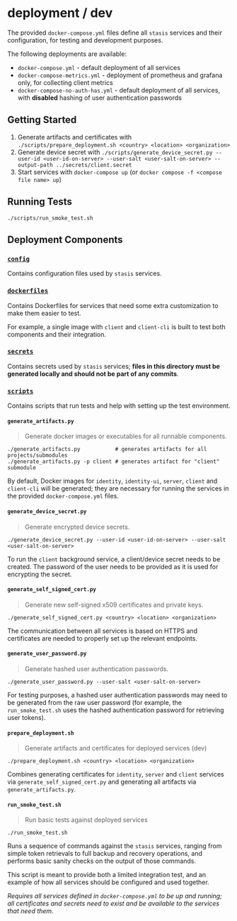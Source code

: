 # deployment / dev

The provided `docker-compose.yml` files define all `stasis` services and their configuration, for testing and development
purposes.

The following deployments are available:

* `docker-compose.yml` - default deployment of all services
* `docker-compose-metrics.yml` - deployment of prometheus and grafana only, for collecting client metrics
* `docker-compose-no-auth-has.yml` - default deployment of all services, with **disabled** hashing of user authentication passwords

## Getting Started

1) Generate artifacts and certificates with `./scripts/prepare_deployment.sh <country> <location> <organization>`
2) Generate device secret with `./scripts/generate_device_secret.py --user-id <user-id-on-server> --user-salt <user-salt-on-server> --output-path ../secrets/client.secret`
3) Start services with `docker-compose up` (or `docker compose -f <compose file name> up`)

## Running Tests

`./scripts/run_smoke_test.sh`

## Deployment Components

### [`config`](./config)

Contains configuration files used by `stasis` services.

### [`dockerfiles`](./dockerfiles)

Contains Dockerfiles for services that need some extra customization to make them easier to test.

For example, a single image with `client` and `client-cli` is built to test both components and their integration.

### [`secrets`](./secrets)

Contains secrets used by `stasis` services; **files in this directory must be generated locally and should not be part
of any commits**.

### [`scripts`](./scripts)

Contains scripts that run tests and help with setting up the test environment.

#### `generate_artifacts.py`

> Generate docker images or executables for all runnable components.

```
./generate_artifacts.py           # generates artifacts for all projects/submodules
./generate_artifacts.py -p client # generates artifact for "client" submodule
```

By default, Docker images for `identity`, `identity-ui`, `server`, `client` and `client-cli` will be generated; they are
necessary for running the services in the provided `docker-compose.yml` files.

#### `generate_device_secret.py`

> Generate encrypted device secrets.

```
./generate_device_secret.py --user-id <user-id-on-server> --user-salt <user-salt-on-server>
```

To run the `client` background service, a client/device secret needs to be created. The password of the user needs to be
provided as it is used for encrypting the secret.

#### `generate_self_signed_cert.py`

> Generate new self-signed x509 certificates and private keys.

```
./generate_self_signed_cert.py <country> <location> <organization>
```

The communication between all services is based on HTTPS and certificates are needed to properly set up the relevant
endpoints.

#### `generate_user_password.py`

> Generate hashed user authentication passwords.

```
./generate_user_password.py --user-salt <user-salt-on-server>
```

For testing purposes, a hashed user authentication passwords may need to be generated from the raw user password
(for example, the `run_smoke_test.sh` uses the hashed authentication password for retrieving user tokens).

#### `prepare_deployment.sh`

> Generate artifacts and certificates for deployed services (dev)

```
./prepare_deployment.sh <country> <location> <organization>
```

Combines generating certificates for `identity`, `server` and `client` services via `generate_self_signed_cert.py` and
generating all artifacts via `generate_artifacts.py`.

#### `run_smoke_test.sh`

> Run basic tests against deployed services

```
./run_smoke_test.sh
```

Runs a sequence of commands against the `stasis` services, ranging from simple token retrievals to full backup and
recovery operations, and performs basic sanity checks on the output of those commands.

This script is meant to provide both a limited integration test, and an example of how all services should be configured
and used together.

*Requires all services defined in `docker-compose.yml` to be up and running; all certificates and secrets need to exist
and be available to the services that need them.*
